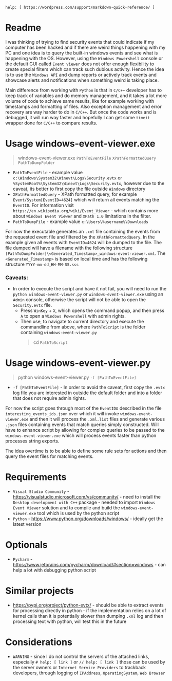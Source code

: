 `help: [ https://wordpress.com/support/markdown-quick-reference/ ]`

# Readme
I was thinking of trying to find security events that could indicate if my computer has been hacked and if there are weird things happening with my PC and one idea is to query the built-in windows events and see what is happening with the OS. However, using the `Windows Powershell` console or the default GUI called `Event viewer` does not offer enough flexibility to create special filters which can track such dubious activity. Hence the idea is to use the `Windows API` and dump reports or actively track events and showcase alerts and notifications when something weird is taking place.

Main difference from working with `Python` is that in `C/C++` developer has to keep track of variables and do memory management, and it takes a lot more volume of code to achieve same results, like for example working with timestamps and formatting of files. Also exception management and error recovery are way harder to do in `C/C++`. But once the code works and is debugged, it will run way faster and hopefully I can get some `timeit` wrapper done for `C/C++` to compare results.

# Usage windows-event-viewer.exe
> windows-event-viewer.exe `PathToEventFile` `XPathFormattedQuery` `PathToDumpFolder`
* `PathToEventFile` - example value `c:\Windows\System32\Winevt\Logs\Security.evtx` or `%SystemRoot%\System32\Winevt\Logs\Security.evtx`, however due to the caveat, its better to first copy the file outside `Windows` directory
* `XPathFormattedQuery` - XPath formatted query, for example `Event/System[EventID=4624]` which will return all events matching the `EventID`. For information visit `https://en.wikipedia.org/wiki/Event_Viewer` - which contains more about `Windows Event Viewer` and `XPath 1.0` limitations in the filter.
* `PathToDumpFile` - example value `c:\Users\%username%\Downloads`

For now the executable generates an `.xml` file containing the events from the requested event file and filtered by the `XPathFormattedQuery`. In the example given all events with `EventID=4624` will be dumped to the file. The file dumped will have a filename with the following structure `[PathToDumpFolder]\<Generated_Timestamp>_windows-event-viewer.xml`. The `<Generated_Timestamp>` is based on local time and has the following structure `YYYY-mm-dd_HH-MM-SS.sss`

### Caveats:
* In order to execute the script and have it not fail, you will need to run the `python windows-event-viewer.py` or `windows-event-viewer.exe` using an `Admin` console, otherwise the script will not be able to open the `Security.evtx` file.
    * Press `WinKey` + `X`, which opens the command popup, and then press `A` to open a `Windows Powershell` with admin rights. 
    * Then use, to navigate to current directory and execute the commandline from above, where `PathToScript` is the folder containing `windows-event-viewer.py` 
      > cd `PathToScript`

# Usage windows-event-viewer.py
> python windows-event-viewer.py `-f [PathToEventFile]`
- `-f [PathToEventFile]` - In order to avoid the caveat, first copy the `.evtx` log file you are interested in outside the default folder and into a folder that does not require admin rights.

For now the script goes through most of the `EventID`s described in the file `interesting_events_ids.json` over which it will invoke `windows-event-viewer.exe` and then it will process the `.xml.list` files and generate various `.json` files containing events that match queries simply constructed. Will have to enhance script by allowing for complex queries to be passed to the `windows-event-viewer.exe` which will process events faster than python processes string exports.

The idea overtime is to be able to define some rule sets for actions and then query the event files for matching events.

# Requirements
* `Visual Studio Community` - https://visualstudio.microsoft.com/vs/community/ - need to install the `Desktop development with C++` package - needed to import `Windows Event Viewer` solution and to compile and build the `windows-event-viewer.exe` tool which is used by the python script
* `Python` - https://www.python.org/downloads/windows/ - ideally get the latest version

# Optionals
* `Pycharm` - https://www.jetbrains.com/pycharm/download/#section=windows - can help a lot with debugging python script

# Similar projects
* https://pypi.org/project/python-evtx/ - should be able to extract events for processing directly in python - if the implementation relies on a lot of kernel calls than it is potentially slower than dumping `.xml` log and then processing text with python, will test this in the future

# Considerations
* `WARNING` - since I do not control the servers of the attached links, especially `# help: [ link ]` or `// help: [ link ]` those can be used by the server owners or `Internet Service Providers` to trackback developers, through logging of `IPAddress`, `OperatingSystem`, `Web Browser`